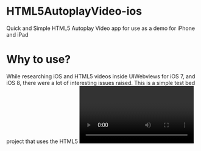 HTML5AutoplayVideo-ios
======================

Quick and Simple HTML5 Autoplay Video app for use as a demo for iPhone and iPad


Why to use?
======================
While researching iOS and HTML5 videos inside UIWebviews for iOS 7, and iOS 8, there were a lot of interesting issues raised. This is a simple test bed project that uses the HTML5 <video> tag with the autoplay attribute to play video automatically in iOS. I'd seen a lot of different StackOverflow answers that involved Javascript loaded normally in the web view, injecting Javascript using UIWebView, and the autoplay attribute, and it was hard to sort out what was actually needed for this to work.

